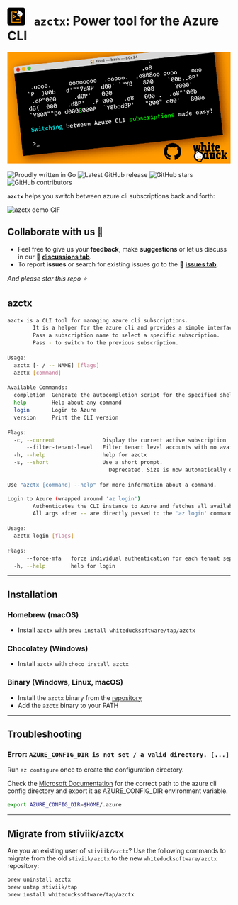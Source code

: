 # <img src='assets/img/DB-WD-Iconsazctx-1200px.png' height=40> &nbsp; `azctx`: Power tool for the Azure CLI 

![azctx promo](assets/img/DB-WD-azctx-TW-440x220px@2x.png)

![Proudly written in Go](https://img.shields.io/badge/written%20in-go-29BEB0.svg)
![Latest GitHub release](https://img.shields.io/github/v/release/whiteducksoftware/azctx.svg)
![GitHub stars](https://img.shields.io/github/stars/whiteducksoftware/azctx.svg?label=github%20stars)
![GitHub contributors](https://img.shields.io/github/contributors/whiteducksoftware/azctx.svg?label=github%20contributors)

**`azctx`** helps you switch between azure cli subscriptions back and forth:

![azctx demo GIF](assets/img/azctx-demo.png)

## Collaborate with us 👋

* Feel free to give us your **feedback**, make **suggestions** or let us discuss in our 📢 [**discussions tab**](../../discussions/).
* To report **issues** or search for existing issues go to the 🔎 [**issues tab**](../../issues/).

_And please star this repo ⭐_

## azctx

```bash
azctx is a CLI tool for managing azure cli subscriptions.
        It is a helper for the azure cli and provides a simple interface for managing subscriptions.
        Pass a subscription name to select a specific subscription.
        Pass - to switch to the previous subscription.

Usage:
  azctx [- / -- NAME] [flags]
  azctx [command]

Available Commands:
  completion  Generate the autocompletion script for the specified shell
  help        Help about any command
  login       Login to Azure
  version     Print the CLI version

Flags:
  -c, --current               Display the current active subscription
      --filter-tenant-level   Filter tenant level accounts with no available subscriptions (default true)
  -h, --help                  help for azctx
  -s, --short                 Use a short prompt.
                                Deprecated. Size is now automatically determined.

Use "azctx [command] --help" for more information about a command.
```

```bash
Login to Azure (wrapped around 'az login')
        Authenticates the CLI instance to Azure and fetches all available tenants and subscriptions.
        All args after -- are directly passed to the 'az login' command.

Usage:
  azctx login [flags]

Flags:
      --force-mfa   force individual authentication for each tenant separately (required for tenants which enforce explicit MFA)
  -h, --help        help for login
```

-----

## Installation

### Homebrew (macOS)

* Install `azctx` with `brew install whiteducksoftware/tap/azctx`

### Chocolatey (Windows)

* Install `azctx` with `choco install azctx`

### Binary (Windows, Linux, macOS)

* Install the `azctx` binary from the [repository](https://github.com/whiteducksoftware/azctx/releases)
* Add the `azctx` binary to your PATH

-----

## Troubleshooting

### Error: `AZURE_CONFIG_DIR is not set / a valid directory. [...]`

Run `az configure` once to create the configuration directory.

Check the [Microsoft Documentation](https://docs.microsoft.com/en-us/cli/azure/azure-cli-configuration?view=azure-cli-latest#cli-configuration-file) for the correct path to the azure cli config directory and export it as AZURE_CONFIG_DIR environment variable.  

```bash
export AZURE_CONFIG_DIR=$HOME/.azure
```

-----

## Migrate from stiviik/azctx

Are you an existing user of `stiviik/azctx`? Use the following commands to migrate from the old `stiviik/azctx` to the new `whiteducksoftware/azctx` repository:

```bash
brew uninstall azctx
brew untap stiviik/tap
brew install whiteducksoftware/tap/azctx
```
